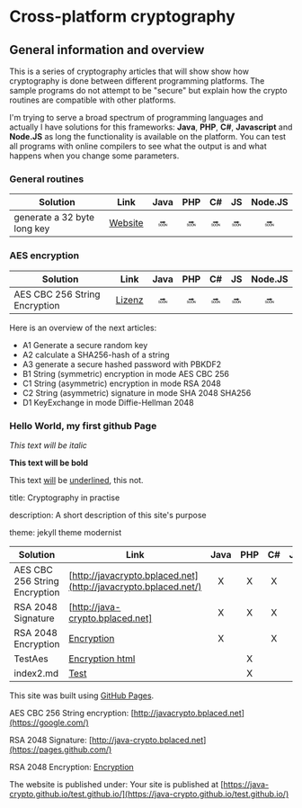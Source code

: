 Cross-platform cryptography
===============
General information and overview
---------------
This is a series of cryptography articles that will show show how cryptography is done between different programming platforms. The sample programs do not attempt to be "secure" but explain how the crypto routines are compatible with other platforms.

I'm trying to serve a broad spectrum of programming languages and actually I have solutions for this frameworks: **Java**, **PHP**, **C#**, **Javascript** and **Node.JS**  as long the functionality is available on the platform. You can test all programs with online compilers to see what the output is and what happens when you change some parameters.

### General routines ###

| Solution | Link | Java | PHP | C# | JS | Node.JS
| ------ | ------ | :----: | :---: | :--: | :--: | :--: |
| generate a 32 byte long key | [Website](generatekey.md) | :soon: | :soon: | :soon: | :soon: | :soon: |

### AES encryption ###

| Solution | Link | Java | PHP | C# | JS | Node.JS
| ------ | ------ | :----: | :---: | :--: | :--: | :--: |
| AES CBC 256 String Encryption | [Lizenz](license.html) | :soon: | :soon: | :soon: | :soon: | :soon: |


Here is an overview of the next articles:

 - A1 Generate a secure random key 
 - A2 calculate a SHA256-hash of a string
 - A3 generate a secure hashed password with PBKDF2
 - B1 String (symmetric)  encryption in mode AES CBC 256
 - C1 String (asymmetric) encryption in mode RSA 2048
 - C2 String (asymmetric) signature in mode SHA 2048 SHA256
 - D1 KeyExchange in mode Diffie-Hellman 2048
 

### Hello World, my first github Page ###

*This text will be italic*

**This text will be bold**

This text <u>will</u> be <ins>underlined</ins>, this not.

title: Cryptography in practise

description: A short description of this site's purpose

theme: jekyll theme modernist


| Solution | Link | Java | PHP | C# | JS | Node.JS
| ------ | ------ | :----: | :---: | :--: | :--: | :--: |
| AES CBC 256 String Encryption | [http://javacrypto.bplaced.net](http://javacrypto.bplaced.net/) | X | X | X |
| RSA 2048 Signature | [http://java-crypto.bplaced.net] | X | X | X |
| RSA 2048 Encryption | [Encryption](http://javacrypto.bplaced.net/) | X |  | X |
| TestAes | [Encryption html](TestAes/index.md) |  | X |  |
| index2.md | [Test](index2.md) |  | X |  |

This site was built using [GitHub Pages](https://pages.github.com/).

AES CBC 256 String encryption: [http://javacrypto.bplaced.net](https://google.com/)

RSA 2048 Signature: [http://java-crypto.bplaced.net](https://pages.github.com/)

RSA 2048 Encryption: [Encryption](http://javacrypto.bplaced.net/)

The website is published under: Your site is published at [https://java-crypto.github.io/test.github.io/](https://java-crypto.github.io/test.github.io/)
